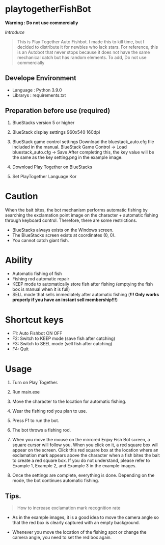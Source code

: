 # playtogetherFishBot
**Warning : Do not use commercially**

*Introduce*

> This is Play Together Auto Fishbot.
I made this to kill time, but I decided to distribute it for newbies who lack stars.
For reference, this is an Autobot that never stops because it does not have the same mechanical catch but has random elements. To add, Do not use commercially

## Develope Environment
* Language : Python 3.9.0
* Librarys : requirements.txt

## Preparation before use (required) ##
1. BlueStacks version 5 or higher
  
2. BlueStack display settings
  960x540
  160dpi

3. BlueStack game control settings
  Download the bluestack_auto.cfg file included in the manual.
  BlueStack Game Control -> Load bluestack_auto.cfg -> Save
  After completing this, the key value will be the same as the key setting.png in the example image.

4. Download Play Together on BlueStacks

5. Set PlayTogether Language Kor

# Caution
When the bait bites, the bot mechanism performs automatic fishing by searching the exclamation point image on the character + automatic fishing through keyboard control.
Therefore, there are some restrictions.

- BlueStacks always exists on the Windows screen.
- The BlueStacks screen exists at coordinates (0, 0).
- You cannot catch giant fish.

# Ability
- Automatic fishing of fish
- Fishing rod automatic repair
- KEEP mode to automatically store fish after fishing (emptying the fish box is manual when it is full)
- SELL mode that sells immediately after automatic fishing (**!!! Only works properly if you have an instant sell membership!!!**)

# Shortcut keys
- F1: Auto Fishbot ON OFF
- F2: Switch to KEEP mode (save fish after catching)
- F3: Switch to SEEL mode (sell fish after catching)
- F4: Quit

# Usage
1. Turn on Play Together.

2. Run main.exe

3. Move the character to the location for automatic fishing.

4. Wear the fishing rod you plan to use.

5. Press F1 to run the bot.

6. The bot throws a fishing rod.

7. When you move the mouse on the mirrored Enjoy Fish Bot screen, a square cursor will follow you. When you click on it, a red square box will appear on the screen.
   Click this red square box at the location where an exclamation mark appears above the character when a fish bites the bait to create a red square box.
   If you do not understand, please refer to Example 1, Example 2, and Example 3 in the example images.

8. Once the settings are complete, everything is done. Depending on the mode, the bot continues automatic fishing.


## Tips.
> How to increase exclamation mark recognition rate
  * As in the example images, it is a good idea to move the camera angle so that the red box is clearly captured with an empty background.


* Whenever you move the location of the fishing spot or change the camera angle, you need to set the red box again.
